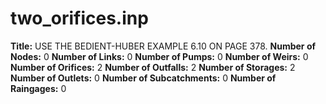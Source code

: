 # two_orifices.inp
**Title:** USE THE BEDIENT-HUBER EXAMPLE 6.10 ON PAGE 378.
**Number of Nodes:** 0
**Number of Links:** 0
**Number of Pumps:** 0
**Number of Weirs:** 0
**Number of Orifices:** 2
**Number of Outfalls:** 2
**Number of Storages:** 2
**Number of Outlets:** 0
**Number of Subcatchments:** 0
**Number of Raingages:** 0
